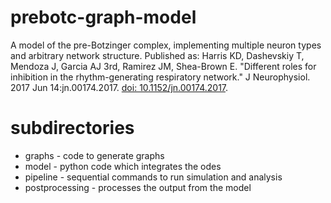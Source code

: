 prebotc-graph-model
===================

A model of the pre-Botzinger complex, implementing multiple neuron types and arbitrary network structure.
Published as:
Harris KD, Dashevskiy T, Mendoza J, Garcia AJ 3rd, Ramirez JM, Shea-Brown E. 
"Different roles for inhibition in the rhythm-generating respiratory network."
J Neurophysiol. 2017 Jun 14:jn.00174.2017. [doi: 10.1152/jn.00174.2017](https://doi.org/10.1152/jn.00174.2017).


subdirectories
==============
* graphs - code to generate graphs
* model - python code which integrates the odes
* pipeline - sequential commands to run simulation and analysis
* postprocessing - processes the output from the model
